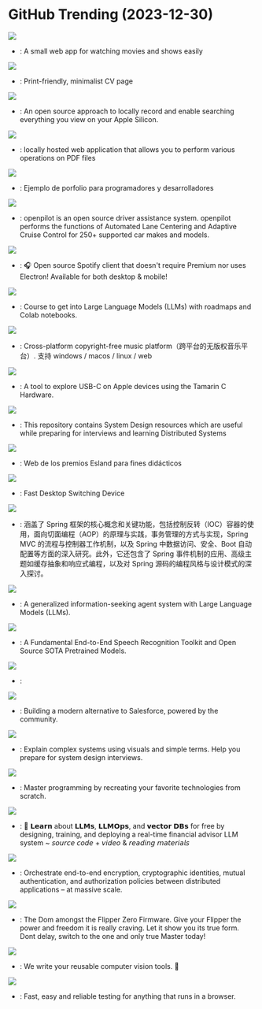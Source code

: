 # GitHub Trending (2023-12-30)

![](https://img.shields.io/badge/TypeScript-New%202-green?style=flat-square&logo=appveyor)
- [](https://github.comundefined): A small web app for watching movies and shows easily

![](https://img.shields.io/badge/TypeScript-New%20358-green?style=flat-square&logo=appveyor)
- [](https://github.comundefined): Print-friendly, minimalist CV page

![](https://img.shields.io/badge/Swift-New%20248-green?style=flat-square&logo=appveyor)
- [](https://github.comundefined): An open source approach to locally record and enable searching everything you view on your Apple Silicon.

![](https://img.shields.io/badge/Java-New%20424-green?style=flat-square&logo=appveyor)
- [](https://github.comundefined): locally hosted web application that allows you to perform various operations on PDF files

![](https://img.shields.io/badge/Astro-New%2059-green?style=flat-square&logo=appveyor)
- [](https://github.comundefined): Ejemplo de porfolio para programadores y desarrolladores

![](https://img.shields.io/badge/Python-New%2069-green?style=flat-square&logo=appveyor)
- [](https://github.comundefined): openpilot is an open source driver assistance system. openpilot performs the functions of Automated Lane Centering and Adaptive Cruise Control for 250+ supported car makes and models.

![](https://img.shields.io/badge/Dart-New%201-green?style=flat-square&logo=appveyor)
- [](https://github.comundefined): 🎧 Open source Spotify client that doesn't require Premium nor uses Electron! Available for both desktop & mobile!

![](https://img.shields.io/badge/Jupyter%20Notebook-New%20397-green?style=flat-square&logo=appveyor)
- [](https://github.comundefined): Course to get into Large Language Models (LLMs) with roadmaps and Colab notebooks.

![](https://img.shields.io/badge/TypeScript-New%2011-green?style=flat-square&logo=appveyor)
- [](https://github.comundefined): Cross-platform copyright-free music platform（跨平台的无版权音乐平台）. 支持 windows / macos / linux / web

![](https://img.shields.io/badge/C-New%2019-green?style=flat-square&logo=appveyor)
- [](https://github.comundefined): A tool to explore USB-C on Apple devices using the Tamarin C Hardware.

![](https://img.shields.io/badge/none-New%20197-green?style=flat-square&logo=appveyor)
- [](https://github.comundefined): This repository contains System Design resources which are useful while preparing for interviews and learning Distributed Systems

![](https://img.shields.io/badge/Astro-New%2028-green?style=flat-square&logo=appveyor)
- [](https://github.comundefined): Web de los premios Esland para fines didácticos

![](https://img.shields.io/badge/C-New%201-green?style=flat-square&logo=appveyor)
- [](https://github.comundefined): Fast Desktop Switching Device

![](https://img.shields.io/badge/Java-New%2010-green?style=flat-square&logo=appveyor)
- [](https://github.comundefined): 涵盖了 Spring 框架的核心概念和关键功能，包括控制反转（IOC）容器的使用，面向切面编程（AOP）的原理与实践，事务管理的方式与实现，Spring MVC 的流程与控制器工作机制，以及 Spring 中数据访问、安全、Boot 自动配置等方面的深入研究。此外，它还包含了 Spring 事件机制的应用、高级主题如缓存抽象和响应式编程，以及对 Spring 源码的编程风格与设计模式的深入探讨。

![](https://img.shields.io/badge/Python-New%2053-green?style=flat-square&logo=appveyor)
- [](https://github.comundefined): A generalized information-seeking agent system with Large Language Models (LLMs).

![](https://img.shields.io/badge/Python-New%2020-green?style=flat-square&logo=appveyor)
- [](https://github.comundefined): A Fundamental End-to-End Speech Recognition Toolkit and Open Source SOTA Pretrained Models.

![](https://img.shields.io/badge/Python-New%2078-green?style=flat-square&logo=appveyor)
- [](https://github.comundefined): 

![](https://img.shields.io/badge/TypeScript-New%20386-green?style=flat-square&logo=appveyor)
- [](https://github.comundefined): Building a modern alternative to Salesforce, powered by the community.

![](https://img.shields.io/badge/none-New%2067-green?style=flat-square&logo=appveyor)
- [](https://github.comundefined): Explain complex systems using visuals and simple terms. Help you prepare for system design interviews.

![](https://img.shields.io/badge/none-New%20329-green?style=flat-square&logo=appveyor)
- [](https://github.comundefined): Master programming by recreating your favorite technologies from scratch.

![](https://img.shields.io/badge/Jupyter%20Notebook-New%2020-green?style=flat-square&logo=appveyor)
- [](https://github.comundefined): 🦖 𝗟𝗲𝗮𝗿𝗻 about 𝗟𝗟𝗠𝘀, 𝗟𝗟𝗠𝗢𝗽𝘀, and 𝘃𝗲𝗰𝘁𝗼𝗿 𝗗𝗕𝘀 for free by designing, training, and deploying a real-time financial advisor LLM system ~ 𝘴𝘰𝘶𝘳𝘤𝘦 𝘤𝘰𝘥𝘦 + 𝘷𝘪𝘥𝘦𝘰 & 𝘳𝘦𝘢𝘥𝘪𝘯𝘨 𝘮𝘢𝘵𝘦𝘳𝘪𝘢𝘭𝘴

![](https://img.shields.io/badge/Rust-New%2031-green?style=flat-square&logo=appveyor)
- [](https://github.comundefined): Orchestrate end-to-end encryption, cryptographic identities, mutual authentication, and authorization policies between distributed applications – at massive scale.

![](https://img.shields.io/badge/C-New%2027-green?style=flat-square&logo=appveyor)
- [](https://github.comundefined): The Dom amongst the Flipper Zero Firmware. Give your Flipper the power and freedom it is really craving. Let it show you its true form. Dont delay, switch to the one and only true Master today!

![](https://img.shields.io/badge/Python-New%2062-green?style=flat-square&logo=appveyor)
- [](https://github.comundefined): We write your reusable computer vision tools. 💜

![](https://img.shields.io/badge/JavaScript-New%204-green?style=flat-square&logo=appveyor)
- [](https://github.comundefined): Fast, easy and reliable testing for anything that runs in a browser.

